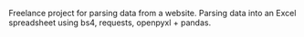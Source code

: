 Freelance project for parsing data from a website.
Parsing data into an Excel spreadsheet using bs4, requests, openpyxl + pandas.
